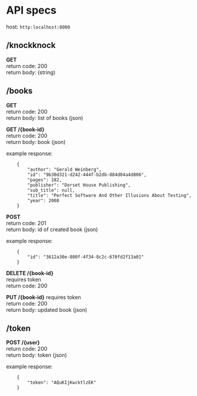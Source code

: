 # API specs

host: `http:localhost:8000`

## /knockknock

**GET**  
return code: 200  
return body: (string)


## /books

**GET**  
return code: 200  
return body: list of books (json)


**GET /{book-id}**  
return code: 200  
return body: book (json)

example response:
```
    {
        "author": "Gerald Weinberg", 
        "id": "9b30d321-d242-444f-b2db-884d04a4d806", 
        "pages": 182, 
        "publisher": "Dorset House Publishing", 
        "sub_title": null, 
        "title": "Perfect Software And Other Illusions About Testing", 
        "year": 2008
    }
```
    
**POST**  
return code: 201  
return body: id of created book (json)

example response:
```
    {
        "id": "3612a30e-800f-4f34-8c2c-670fd2f13a01"
    }
```

**DELETE /{book-id}**  
requires token  
return code: 200


**PUT /{book-id}**
requires token    
return code: 200  
return body: updated book (json)


## /token

**POST /{user}**  
return code: 200  
return body: token (json)
  
example response:
```
    {
        "token": "AQuKIjKwcktlzEK"
    }
```